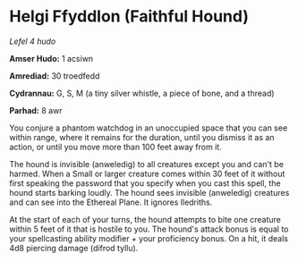 # Helgi Ffyddlon (Faithful Hound)

*Lefel 4 hudo*

**Amser Hudo:** 1 acsiwn

**Amrediad:** 30 troedfedd

**Cydrannau:** G, S, M (a tiny silver whistle, a piece of bone, and a thread)

**Parhad:** 8 awr

You conjure a phantom watchdog in an unoccupied space that you can see within range, where it remains for the duration, until you dismiss it as an action, or until you move more than 100 feet away from it.

The hound is invisible (anweledig) to all creatures except you and can't be harmed. When a Small or larger creature comes within 30 feet of it without first speaking the password that you specify when you cast this spell, the hound starts barking loudly. The hound sees invisible (anweledig) creatures and can see into the Ethereal Plane. It ignores lledriths.

At the start of each of your turns, the hound attempts to bite one creature within 5 feet of it that is hostile to you. The hound's attack bonus is equal to your spellcasting ability modifier + your proficiency bonus. On a hit, it deals 4d8 piercing damage (difrod tyllu).